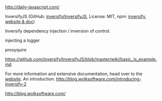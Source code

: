 http://daily-javascript.com/

InversifyJS (GitHub: [inversify/InversifyJS](https://github.com/inversify/InversifyJS), License: MIT, npm: [inversify](https://www.npmjs.com/package/inversify), [website & doc](http://inversify.io/))

Inversify dependency injection / inversion of control.

injecting a logger

proxyquire

https://github.com/inversify/InversifyJS/blob/master/wiki/basic_js_example.md

For more information and extensive documentation, head over to the [website](http://inversify.io/). An introduction: http://blog.wolksoftware.com/introducing-inversify-2

http://blog.wolksoftware.com/

